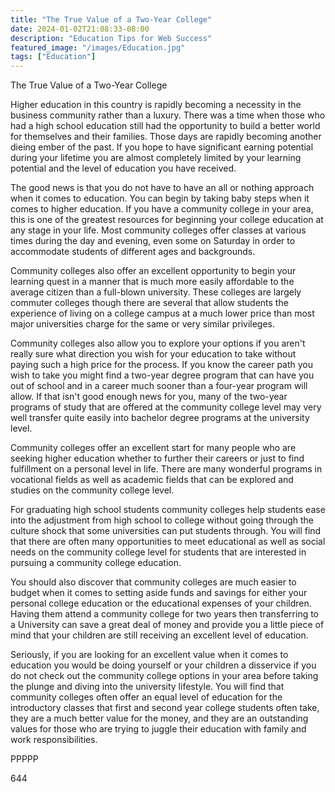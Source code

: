 ```yaml
---
title: "The True Value of a Two-Year College"
date: 2024-01-02T21:08:33-08:00
description: "Education Tips for Web Success"
featured_image: "/images/Education.jpg"
tags: ["Education"]
---
```


The True Value of a Two-Year College

Higher education in this country is rapidly becoming a necessity in the business community rather than a luxury. There was a time when those who had a high school education still had the opportunity to build a better world for themselves and their families. Those days are rapidly becoming another dieing ember of the past. If you hope to have significant earning potential during your lifetime you are almost completely limited by your learning potential and the level of education you have received. 

The good news is that you do not have to have an all or nothing approach when it comes to education. You can begin by taking baby steps when it comes to higher education. If you have a community college in your area, this is one of the greatest resources for beginning your college education at any stage in your life. Most community colleges offer classes at various times during the day and evening, even some on Saturday in order to accommodate students of different ages and backgrounds. 

Community colleges also offer an excellent opportunity to begin your learning quest in a manner that is much more easily affordable to the average citizen than a full-blown university. These colleges are largely commuter colleges though there are several that allow students the experience of living on a college campus at a much lower price than most major universities charge for the same or very similar privileges. 

Community colleges also allow you to explore your options if you aren't really sure what direction you wish for your education to take without paying such a high price for the process. If you know the career path you wish to take you might find a two-year degree program that can have you out of school and in a career much sooner than a four-year program will allow. If that isn't good enough news for you, many of the two-year programs of study that are offered at the community college level may very well transfer quite easily into bachelor degree programs at the university level.

Community colleges offer an excellent start for many people who are seeking higher education whether to further their careers or just to find fulfillment on a personal level in life. There are many wonderful programs in vocational fields as well as academic fields that can be explored and studies on the community college level. 

For graduating high school students community colleges help students ease into the adjustment from high school to college without going through the culture shock that some universities can put students through. You will find that there are often many opportunities to meet educational as well as social needs on the community college level for students that are interested in pursuing a community college education.

You should also discover that community colleges are much easier to budget when it comes to setting aside funds and savings for either your personal college education or the educational expenses of your children. Having them attend a community college for two years then transferring to a University can save a great deal of money and provide you a little piece of mind that your children are still receiving an excellent level of education. 

Seriously, if you are looking for an excellent value when it comes to education you would be doing yourself or your children a disservice if you do not check out the community college options in your area before taking the plunge and diving into the university lifestyle. You will find that community colleges often offer an equal level of education for the introductory classes that first and second year college students often take, they are a much better value for the money, and they are an outstanding values for those who are trying to juggle their education with family and work responsibilities.

PPPPP

644

